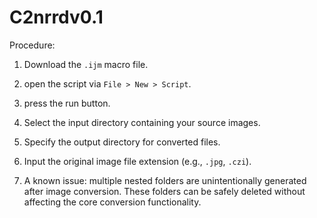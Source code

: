 # C2nrrdv0.1
Procedure:  
1. Download the `.ijm` macro file.  
2. open the script via `File > New > Script`.
3. press the run button.
4. Select the input directory containing your source images.  
5. Specify the output directory for converted files.  
6. Input the original image file extension (e.g., `.jpg`, `.czi`).
  
7. A known issue: multiple nested folders are unintentionally generated after image conversion. These folders can be safely deleted without affecting the core conversion functionality.
